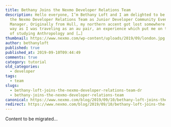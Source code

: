 ```yaml
---
title: Bethany Joins the Nexmo Developer Relations Team
description: Hello everyone, I’m Bethany Loft and I am delighted to be joining
  the Nexmo Developer Relations Team as Junior Developer Community Event
  Manager. Originally from Hull, my northern accent got lost somewhere along the
  way as I was traveling as an au pair, an experience which put me on the path
  of studying Anthropology and […]
thumbnail: https://www.nexmo.com/wp-content/uploads/2019/09/london.jpg
author: bethanyloft
published: true
published_at: 2019-09-10T09:44:49
comments: true
category: tutorial
old_categories:
  - developer
tags:
  - team
slugs:
  - bethany-loft-joins-the-nexmo-developer-relations-team-dr
  - bethany-joins-the-nexmo-developer-relations-team
canonical: https://www.nexmo.com/blog/2019/09/10/bethany-loft-joins-the-nexmo-developer-relations-team-dr
redirect: https://www.nexmo.com/blog/2019/09/10/bethany-loft-joins-the-nexmo-developer-relations-team-dr
---
```

Content to be migrated...